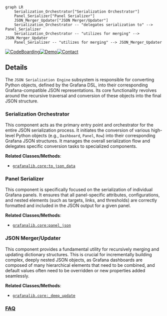 ```mermaid
graph LR
    Serialization_Orchestrator["Serialization Orchestrator"]
    Panel_Serializer["Panel Serializer"]
    JSON_Merger_Updater["JSON Merger/Updater"]
    Serialization_Orchestrator -- "delegates serialization to" --> Panel_Serializer
    Serialization_Orchestrator -- "utilizes for merging" --> JSON_Merger_Updater
    Panel_Serializer -- "utilizes for merging" --> JSON_Merger_Updater
```

[![CodeBoarding](https://img.shields.io/badge/Generated%20by-CodeBoarding-9cf?style=flat-square)](https://github.com/CodeBoarding/GeneratedOnBoardings)[![Demo](https://img.shields.io/badge/Try%20our-Demo-blue?style=flat-square)](https://www.codeboarding.org/demo)[![Contact](https://img.shields.io/badge/Contact%20us%20-%20contact@codeboarding.org-lightgrey?style=flat-square)](mailto:contact@codeboarding.org)

## Details

The `JSON Serialization Engine` subsystem is responsible for converting Python objects, defined by the Grafana DSL, into their corresponding Grafana-compatible JSON representations. Its core functionality revolves around the recursive traversal and conversion of these objects into the final JSON structure.

### Serialization Orchestrator
This component acts as the primary entry point and orchestrator for the entire JSON serialization process. It initiates the conversion of various high-level Python objects (e.g., `Dashboard`, `Panel`, `Row`) into their corresponding Grafana JSON structures. It manages the overall serialization flow and delegates specific conversion tasks to specialized components.


**Related Classes/Methods**:

- <a href="https://github.com/weaveworks/grafanalib/blob/main/grafanalib/core.py" target="_blank" rel="noopener noreferrer">`grafanalib.core:to_json_data`</a>


### Panel Serializer
This component is specifically focused on the serialization of individual Grafana panels. It ensures that all panel-specific attributes, configurations, and nested elements (such as targets, links, and thresholds) are correctly formatted and included in the JSON output for a given panel.


**Related Classes/Methods**:

- <a href="https://github.com/weaveworks/grafanalib/blob/main/grafanalib/core.py" target="_blank" rel="noopener noreferrer">`grafanalib.core:panel_json`</a>


### JSON Merger/Updater
This component provides a fundamental utility for recursively merging and updating dictionary structures. This is crucial for incrementally building complex, deeply nested JSON objects, as Grafana dashboards are composed of many hierarchical elements that need to be combined, and default values often need to be overridden or new properties added seamlessly.


**Related Classes/Methods**:

- <a href="https://github.com/weaveworks/grafanalib/blob/main/grafanalib/core.py" target="_blank" rel="noopener noreferrer">`grafanalib.core:_deep_update`</a>




### [FAQ](https://github.com/CodeBoarding/GeneratedOnBoardings/tree/main?tab=readme-ov-file#faq)